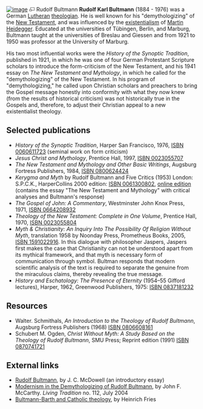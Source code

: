 [![image](images/thumb/e/ef/Bultmann.jpg/180px-Bultmann.jpg)](http://www.theopedia.com/File:Bultmann.jpg)
[![image](data:image/png;base64,iVBORw0KGgoAAAANSUhEUgAAAA8AAAALCAAAAACFLIiAAAAAAnRSTlMA/1uRIrUAAABPSURBVAjXY/j///+5vXDwjAHIr26ZAgXZe8H8a/+hoIcw/9nevdVL9+79DuPvzQYZFPUezu8BMZLXgkExnD8HAu6hqv//n+HZVjD4DuUDAKlChD3fj6aPAAAAAElFTkSuQmCC)](http://www.theopedia.com/File:Bultmann.jpg "Enlarge")
Rudolf Bultmann
**Rudolf Karl Bultmann** (1884 - 1976) was a German
[Lutheran](Lutheran "Lutheran")
[theologian](Theologian "Theologian"). He is well known for his
"demythologizing" of the
[New Testament](New_Testament "New Testament"), and was influenced
by the [existentialism](Existentialism "Existentialism") of
[Martin Heidegger](http://en.wikipedia.org/wiki/Martin_Heidegger "w:Martin Heidegger").
Educated at the universities of Tübingen, Berlin, and Marburg,
Bultmann taught at the universities of Breslau and Giessen and from
1921 to 1950 was professor at the University of Marburg.

His two most influential works were the
*History of the Synoptic Tradition*, published in 1921, in which he
was one of four German Protestant Scripture scholars to introduce
the form-criticism of the New Testament, and his 1941 essay on
*The New Testament and Mythology*, in which he called for the
"demythologizing" of the New Testament. In his program of
"demythologizing," he called upon Christian scholars and preachers
to bring the Gospel message honestly into conformity with what they
now knew (from the results of historical criticism) was not
historically true in the Gospels and, therefore, to adjust their
Christian appeal to a new existentialist theology.


## Selected publications

-   *History of the Synoptic Tradition*, Harper San Francisco,
    1976,
    [ISBN 0060611723](http://www.theopedia.com/Special:BookSources/0060611723)
    (seminal work on form criticism)
-   *Jesus Christ and Mythology*, Prentice Hall, 1997,
    [ISBN 0023055707](http://www.theopedia.com/Special:BookSources/0023055707)
-   *The New Testament and Mythology and Other Basic Writings*,
    Augsburg Fortress Publishers, 1984,
    [ISBN 0800624424](http://www.theopedia.com/Special:BookSources/0800624424)
-   *Kerygma and Myth* by Rudolf Bultmann and Five Critics (1953)
    London: S.P.C.K., HarperCollins 2000 edition:
    [ISBN 0061300802](http://www.theopedia.com/Special:BookSources/0061300802),
    [online edition](http://www.religion-online.org/showbook.asp?title=431)
    (contains the essay "The New Testament and Mythology" with critical
    analyses and Bultmann's response)
-   *The Gospel of John: A Commentary*, Westminster John Knox
    Press, 1971,
    [ISBN 0664208932](http://www.theopedia.com/Special:BookSources/0664208932)
-   *Theology of the New Testament: Complete in One Volume*,
    Prentice Hall, 1970,
    [ISBN 0023055804](http://www.theopedia.com/Special:BookSources/0023055804)
-   *Myth & Christianity: An Inquiry Into The Possibility Of Religion Without Myth*,
    translation 1958 by Noonday Press, Prometheus Books, 2005,
    [ISBN 1591022916](http://www.theopedia.com/Special:BookSources/1591022916).
    In this dialogue with philosopher Jaspers, Jaspers first makes the
    case that Christianity can not be understood apart from its
    mythical framework, and that myth is necessary form of
    communication through symbol. Bultman responds that modern
    scientific analysis of the text is required to separate the genuine
    from the miraculous claims, thereby revealing the true message.
-   *History and Eschatology: The Presence of Eternity* (1954–55
    Gifford lectures), Harper, 1962, Greenwood Publishers, 1975:
    [ISBN 0837181232](http://www.theopedia.com/Special:BookSources/0837181232)

## Resources

-   Walter. Schmithals,
    *An Introduction to the Theology of Rudolf Bultmann*, Augsburg
    Fortress Publishers (1968)
    [ISBN 0806608161](http://www.theopedia.com/Special:BookSources/0806608161)
-   Schubert M. Ogden,
    *Christ Without Myth: A Study Based on the Theology of Rudolf Bultmann*,
    SMU Press; Reprint edition (1991)
    [ISBN 0870741721](http://www.theopedia.com/Special:BookSources/0870741721)

## External links

-   [Rudolf Bultmann](http://www.geocities.com/johnnymcdowell/Bultmann_Apologetics.html),
    by J. C. McDowell (an introductory essay)
-   [Modernism in the Demythologizing of Rudolf Bultmann](http://www.rtforum.org/lt/lt112.html),
    by John F. McCarthy. *Living Tradition* no. 112, July 2004
-   [Bultmann-Barth and Catholic theology](http://global-dialogue.com/swidlerbooks/bultmann-barth.htm),
    by Heinrich Fries



